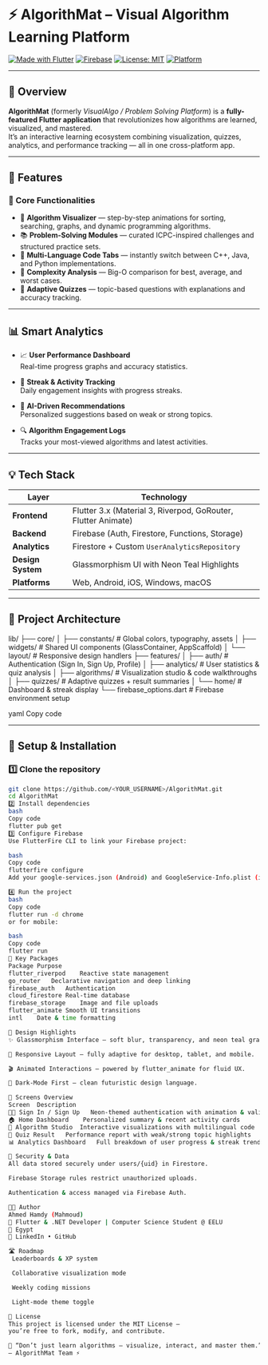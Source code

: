 # ⚡ AlgorithMat – Visual Algorithm Learning Platform

[![Made with Flutter](https://img.shields.io/badge/Made%20with-Flutter-02569B?logo=flutter)](https://flutter.dev)
[![Firebase](https://img.shields.io/badge/Powered%20by-Firebase-FFCA28?logo=firebase)](https://firebase.google.com)
[![License: MIT](https://img.shields.io/badge/License-MIT-green.svg)](https://opensource.org/licenses/MIT)
[![Platform](https://img.shields.io/badge/Platform-Web%20%7C%20Android%20%7C%20iOS-blue)](#)

---

## 🧠 Overview

**AlgorithMat** (formerly *VisualAlgo / Problem Solving Platform*) is a **fully-featured Flutter application** that revolutionizes how algorithms are learned, visualized, and mastered.  
It’s an interactive learning ecosystem combining visualization, quizzes, analytics, and performance tracking — all in one cross-platform app.

---

## 🚀 Features

### 🧩 Core Functionalities
- 🎥 **Algorithm Visualizer** — step-by-step animations for sorting, searching, graphs, and dynamic programming algorithms.  
- 📚 **Problem-Solving Modules** — curated ICPC-inspired challenges and structured practice sets.  
- 💬 **Multi-Language Code Tabs** — instantly switch between C++, Java, and Python implementations.  
- 🧮 **Complexity Analysis** — Big-O comparison for best, average, and worst cases.  
- 🧠 **Adaptive Quizzes** — topic-based questions with explanations and accuracy tracking.

---

## 📊 Smart Analytics

- 📈 **User Performance Dashboard**  
  Real-time progress graphs and accuracy statistics.

- 🧾 **Streak & Activity Tracking**  
  Daily engagement insights with progress streaks.

- 🧠 **AI-Driven Recommendations**  
  Personalized suggestions based on weak or strong topics.

- 🔍 **Algorithm Engagement Logs**  
  Tracks your most-viewed algorithms and latest activities.

---

## 💡 Tech Stack

| Layer | Technology |
|-------|-------------|
| **Frontend** | Flutter 3.x (Material 3, Riverpod, GoRouter, Flutter Animate) |
| **Backend** | Firebase (Auth, Firestore, Functions, Storage) |
| **Analytics** | Firestore + Custom `UserAnalyticsRepository` |
| **Design System** | Glassmorphism UI with Neon Teal Highlights |
| **Platforms** | Web, Android, iOS, Windows, macOS |

---

## 🧱 Project Architecture

lib/
├── core/
│ ├── constants/ # Global colors, typography, assets
│ ├── widgets/ # Shared UI components (GlassContainer, AppScaffold)
│ └── layout/ # Responsive design handlers
├── features/
│ ├── auth/ # Authentication (Sign In, Sign Up, Profile)
│ ├── analytics/ # User statistics & quiz analysis
│ ├── algorithms/ # Visualization studio & code walkthroughs
│ ├── quizzes/ # Adaptive quizzes + result summaries
│ └── home/ # Dashboard & streak display
└── firebase_options.dart # Firebase environment setup

yaml
Copy code

---

## 🧰 Setup & Installation

### 1️⃣ Clone the repository
```bash
git clone https://github.com/<YOUR_USERNAME>/AlgorithMat.git
cd AlgorithMat
2️⃣ Install dependencies
bash
Copy code
flutter pub get
3️⃣ Configure Firebase
Use FlutterFire CLI to link your Firebase project:

bash
Copy code
flutterfire configure
Add your google-services.json (Android) and GoogleService-Info.plist (iOS) files.

4️⃣ Run the project
bash
Copy code
flutter run -d chrome
or for mobile:

bash
Copy code
flutter run
🧩 Key Packages
Package	Purpose
flutter_riverpod	Reactive state management
go_router	Declarative navigation and deep linking
firebase_auth	Authentication
cloud_firestore	Real-time database
firebase_storage	Image and file uploads
flutter_animate	Smooth UI transitions
intl	Date & time formatting

🎨 Design Highlights
✨ Glassmorphism Interface — soft blur, transparency, and neon teal gradients.

📱 Responsive Layout — fully adaptive for desktop, tablet, and mobile.

🎬 Animated Interactions — powered by flutter_animate for fluid UX.

🌙 Dark-Mode First — clean futuristic design language.

🧭 Screens Overview
Screen	Description
🧑‍💻 Sign In / Sign Up	Neon-themed authentication with animation & validation
🏠 Home Dashboard	Personalized summary & recent activity cards
🔢 Algorithm Studio	Interactive visualizations with multilingual code
🧠 Quiz Result	Performance report with weak/strong topic highlights
📊 Analytics Dashboard	Full breakdown of user progress & streak trends

🔐 Security & Data
All data stored securely under users/{uid} in Firestore.

Firebase Storage rules restrict unauthorized uploads.

Authentication & access managed via Firebase Auth.

👨‍💻 Author
Ahmed Hamdy (Mahmoud)
💼 Flutter & .NET Developer | Computer Science Student @ EELU
📍 Egypt
🔗 LinkedIn • GitHub

🛣️ Roadmap
 Leaderboards & XP system

 Collaborative visualization mode

 Weekly coding missions

 Light-mode theme toggle

📜 License
This project is licensed under the MIT License —
you’re free to fork, modify, and contribute.

💬 “Don’t just learn algorithms — visualize, interact, and master them.”
— AlgorithMat Team ⚡

